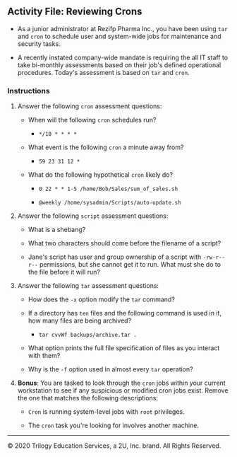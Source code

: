 ## Activity File: Reviewing Crons

- As a junior administrator at Rezifp Pharma Inc., you have been using `tar` and `cron` to schedule user and system-wide jobs for maintenance and security tasks.

- A recently instated company-wide mandate is requiring the all IT staff to take bi-monthly assessments based on their job's defined operational procedures. Today's assessment is based on `tar` and `cron`. 


### Instructions 

1. Answer the following `cron` assessment questions:

    - When will the following `cron` schedules run?

      - `*/10 * * * *` 

    - What event is the following `cron` a minute away from?

      - `59 23 31 12 *`

    - What do the following hypothetical `cron` likely do?

      - `0 22 * * 1-5 /home/Bob/Sales/sum_of_sales.sh`

      - `@weekly /home/sysadmin/Scripts/auto-update.sh`


2. Answer the following `script` assessment questions:

    - What is a shebang?

    - What two characters should come before the filename of a script?

    - Jane's script has user and group ownership of a script with `-rw-r--r--` permissions, but she cannot get it to run. What must she do to the file before it will run?


3. Answer the following `tar` assessment questions:

    - How does the `-x` option modify the `tar` command?

    - If a directory has `ten` files and the following command is used in it, how many files are being archived?

      -  `tar cvvWf backups/archive.tar .`

    - What option prints the full file specification of files as you interact with them?

    - Why is the `-f` option used in almost every `tar` operation?

4. **Bonus**: You are tasked to look through the `cron` jobs within your current workstation to see if any suspicious or modified cron jobs exist. Remove the one that matches the following descriptions:

   - `Cron` is running system-level jobs with `root` privileges.

   - The `cron` task you're looking for involves another machine.

---
© 2020 Trilogy Education Services, a 2U, Inc. brand. All Rights Reserved.  